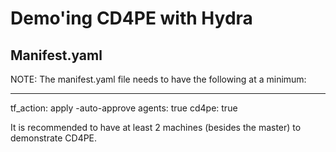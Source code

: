 # Demo'ing CD4PE with Hydra

## Manifest.yaml

NOTE: The manifest.yaml file needs to have the following at a minimum:

---
tf_action: apply -auto-approve
agents: true
cd4pe: true

It is recommended to have at least 2 machines (besides the master) to demonstrate CD4PE.
